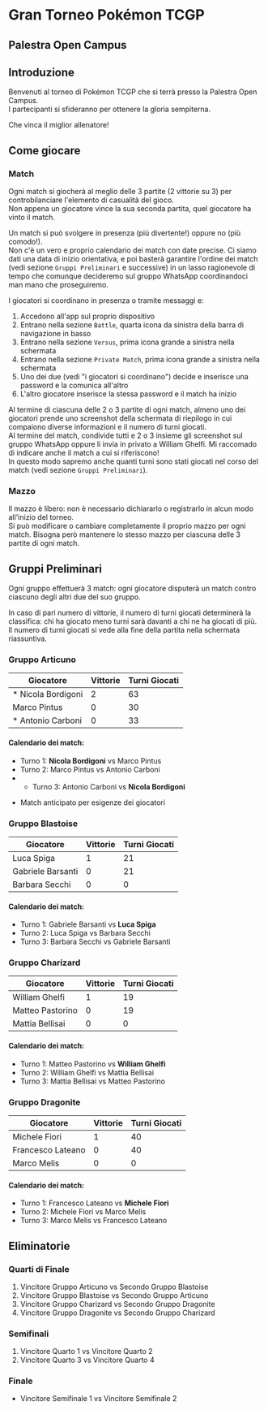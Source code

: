 # Gran Torneo Pokémon TCGP
## Palestra Open Campus

## Introduzione

Benvenuti al torneo di Pokémon TCGP che si terrà presso la Palestra Open Campus.  
I partecipanti si sfideranno per ottenere la gloria sempiterna.  

Che vinca il miglior allenatore!

## Come giocare

### Match

Ogni match si giocherà al meglio delle 3 partite (2 vittorie su 3) per controbilanciare l'elemento di casualità del gioco.  
Non appena un giocatore vince la sua seconda partita, quel giocatore ha vinto il match.

Un match si può svolgere in presenza (più divertente!) oppure no (più comodo!).  
Non c'è un vero e proprio calendario dei match con date precise. Ci siamo dati una data di inizio orientativa, e poi basterà garantire l'ordine dei match (vedi sezione `Gruppi Preliminari` e successive) in un lasso ragionevole di tempo che comunque decideremo sul gruppo WhatsApp coordinandoci man mano che proseguiremo.

I giocatori si coordinano in presenza o tramite messaggi e:

1. Accedono all'app sul proprio dispositivo
1. Entrano nella sezione `Battle`, quarta icona da sinistra della barra di navigazione in basso
1. Entrano nella sezione `Versus`, prima icona grande a sinistra nella schermata
1. Entrano nella sezione `Private Match`, prima icona grande a sinistra nella schermata
1. Uno dei due (vedi "i giocatori si coordinano") decide e inserisce una password e la comunica all'altro
1. L'altro giocatore inserisce la stessa password e il match ha inizio

Al termine di ciascuna delle 2 o 3 partite di ogni match, almeno uno dei giocatori prende uno screenshot della schermata di riepilogo in cui compaiono diverse informazioni e il numero di turni giocati.  
Al termine del match, condivide tutti e 2 o 3 insieme gli screenshot sul gruppo WhatsApp oppure li invia in privato a William Ghelfi. Mi raccomado di indicare anche il match a cui si riferiscono!   
In questo modo sapremo anche quanti turni sono stati giocati nel corso del match (vedi sezione `Gruppi Preliminari`).

### Mazzo

Il mazzo è libero: non è necessario dichiararlo o registrarlo in alcun modo all'inizio del torneo.  
Si può modificare o cambiare completamente il proprio mazzo per ogni match. Bisogna però mantenere lo stesso mazzo per ciascuna delle 3 partite di ogni match.

## Gruppi Preliminari

Ogni gruppo effettuerà 3 match: ogni giocatore disputerà un match contro ciascuno degli altri due del suo gruppo.  

In caso di pari numero di vittorie, il numero di turni giocati determinerà la classifica: chi ha giocato meno turni sarà davanti a chi ne ha giocati di più.  
Il numero di turni giocati si vede alla fine della partita nella schermata riassuntiva.

### Gruppo Articuno

| Giocatore         | Vittorie | Turni Giocati |
|-------------------|----------|---------------|
| * Nicola Bordigoni  | 2        | 63             |
| Marco Pintus      | 0        | 30             |
| * Antonio Carboni   | 0        | 33             |

#### Calendario dei match:
- Turno 1: **Nicola Bordigoni** vs Marco Pintus
- Turno 2: Marco Pintus vs Antonio Carboni
- * Turno 3: Antonio Carboni vs **Nicola Bordigoni**
 
* Match anticipato per esigenze dei giocatori

### Gruppo Blastoise

| Giocatore         | Vittorie | Turni Giocati |
|-------------------|----------|---------------|
| Luca Spiga        | 1        | 21             |
| Gabriele Barsanti | 0        | 21             |
| Barbara Secchi    | 0        | 0             |

#### Calendario dei match:
- Turno 1: Gabriele Barsanti vs **Luca Spiga**
- Turno 2: Luca Spiga vs Barbara Secchi
- Turno 3: Barbara Secchi vs Gabriele Barsanti

### Gruppo Charizard

| Giocatore         | Vittorie | Turni Giocati |
|-------------------|----------|---------------|
| William Ghelfi    | 1        | 19             |
| Matteo Pastorino  | 0        | 19             |
| Mattia Bellisai   | 0        | 0             |

#### Calendario dei match:
- Turno 1: Matteo Pastorino vs **William Ghelfi**
- Turno 2: William Ghelfi vs Mattia Bellisai
- Turno 3: Mattia Bellisai vs Matteo Pastorino

### Gruppo Dragonite

| Giocatore         | Vittorie | Turni Giocati |
|-------------------|----------|---------------|
| Michele Fiori     | 1        | 40             |
| Francesco Lateano | 0        | 40             |
| Marco Melis       | 0        | 0             |

#### Calendario dei match:
- Turno 1: Francesco Lateano vs **Michele Fiori**
- Turno 2: Michele Fiori vs Marco Melis
- Turno 3: Marco Melis vs Francesco Lateano

## Eliminatorie

### Quarti di Finale
1. Vincitore Gruppo Articuno vs Secondo Gruppo Blastoise
2. Vincitore Gruppo Blastoise vs Secondo Gruppo Articuno
3. Vincitore Gruppo Charizard vs Secondo Gruppo Dragonite
4. Vincitore Gruppo Dragonite vs Secondo Gruppo Charizard

### Semifinali
1. Vincitore Quarto 1 vs Vincitore Quarto 2
2. Vincitore Quarto 3 vs Vincitore Quarto 4

### Finale
- Vincitore Semifinale 1 vs Vincitore Semifinale 2
